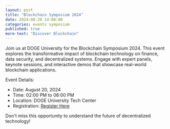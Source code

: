 ```yaml
---
layout: post
title: "Blockchain Symposium 2024"
date: 2024-08-20 14:00:00
categories: events symposium
published: true
more-text: "Discover Blockchain"
---
```


Join us at DOGE University for the Blockchain Symposium 2024. This event explores the transformative impact of blockchain technology on finance, data security, and decentralized systems. Engage with expert panels, keynote sessions, and interactive demos that showcase real-world blockchain applications.

Event Details:
- Date: August 20, 2024
- Time: 02:00 PM to 06:00 PM
- Location: DOGE University Tech Center
- Registration: [Register Here](#)

Don't miss this opportunity to understand the future of decentralized technology! 